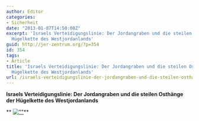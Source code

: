 ```yaml
---
author: Editor
categories:
- Sicherheit
date: "2013-01-07T14:50:00Z"
excerpt: 'Israels Verteidigungslinie: Der Jordangraben und die steilen Osthänge der
  Hügelkette des Westjordanlands'
guid: http://jer-zentrum.org/?p=354
id: 354
tags:
- Article
title: 'Israels Verteidigungslinie: Der Jordangraben und die steilen Osthänge der
  Hügelkette des Westjordanlands'
url: /israels-verteidigungslinie-der-jordangraben-und-die-steilen-osthange-der-hugelkette-des-westjordanlands/
---
```



**Israels Verteidigungslinie: Der Jordangraben und die steilen Osthänge der Hügelkette des Westjordanlands**





** [![""]("/UserFiles/Map3.jpg")]("http://jer-zentrum.org/UploadFiles/AttachedFiles/Israels%20Sicherheitsbed%C3%BCrfnisse.pdf")**
